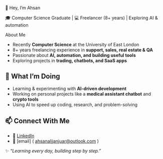 👋 Hey, I’m Ahsan

🎓 Computer Science Graduate | 💻 Freelancer (8+ years) | Exploring AI & automation

About Me

* Recently **Computer Science** at the University of East London
* 8+ years freelancing experience in **support, sales, real estate & QA**
* Passionate about **AI, automation, and building useful tools**
* Exploring projects in **trading, chatbots, and SaaS apps**

## 🌱 What I’m Doing

* Learning & experimenting with **AI-driven development**
* Working on personal projects like a **medical assistant chatbot** and **crypto tools**
* Using AI to speed up coding, research, and problem-solving

## 📫 Connect With Me

* 💼 [LinkedIn](https://www.linkedin.com/in/ahsan-ali-41031a222/)
* 📧 [email] ( ahsanalijanjuar@outlook.com )

✨ *“Learning every day, building step by step.”*

